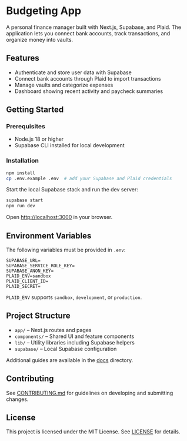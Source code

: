 # Budgeting App

A personal finance manager built with Next.js, Supabase, and Plaid. The application lets you connect bank accounts, track transactions, and organize money into vaults.

## Features

- Authenticate and store user data with Supabase
- Connect bank accounts through Plaid to import transactions
- Manage vaults and categorize expenses
- Dashboard showing recent activity and paycheck summaries

## Getting Started

### Prerequisites

- Node.js 18 or higher
- Supabase CLI installed for local development

### Installation

```bash
npm install
cp .env.example .env  # add your Supabase and Plaid credentials
```

Start the local Supabase stack and run the dev server:

```bash
supabase start
npm run dev
```

Open <http://localhost:3000> in your browser.

## Environment Variables

The following variables must be provided in `.env`:

```
SUPABASE_URL=
SUPABASE_SERVICE_ROLE_KEY=
SUPABASE_ANON_KEY=
PLAID_ENV=sandbox
PLAID_CLIENT_ID=
PLAID_SECRET=
```

`PLAID_ENV` supports `sandbox`, `development`, or `production`.

## Project Structure

- `app/` – Next.js routes and pages
- `components/` – Shared UI and feature components
- `lib/` – Utility libraries including Supabase helpers
- `supabase/` – Local Supabase configuration

Additional guides are available in the [docs](docs/) directory.

## Contributing

See [CONTRIBUTING.md](CONTRIBUTING.md) for guidelines on developing and submitting changes.

## License

This project is licensed under the MIT License. See [LICENSE](LICENSE) for details.

